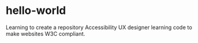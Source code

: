 # hello-world
Learning to create a repository 
Accessibility UX designer learning code to make websites W3C compliant. 
